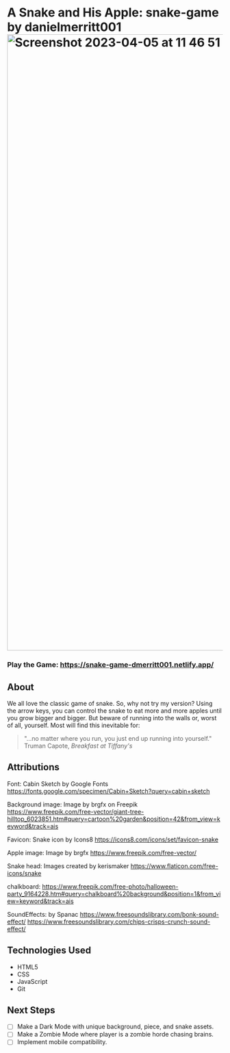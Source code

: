 # A Snake and His Apple: snake-game by danielmerritt001 <img width="1440" alt="Screenshot 2023-04-05 at 11 46 51 AM" src="https://user-images.githubusercontent.com/121991938/230158267-aeb7fe00-196c-4f40-b390-61c1d39dde10.png">
### Play the Game: https://snake-game-dmerritt001.netlify.app/
## About
We all love the classic game of snake. So, why not try my version? Using the arrow keys, you can control the snake to eat more and more apples until you grow bigger and bigger.
But beware of running into the walls or, worst of all, yourself. Most will find this inevitable for:
>"...no matter where you run, you just end up running into yourself." Truman Capote, *Breakfast at Tiffany's* 
## Attributions
Font:
Cabin Sketch by Google Fonts
https://fonts.google.com/specimen/Cabin+Sketch?query=cabin+sketch

Background image:
Image by brgfx</a> on Freepik
https://www.freepik.com/free-vector/giant-tree-hilltop_6023851.htm#query=cartoon%20garden&position=42&from_view=keyword&track=ais

Favicon:
Snake icon by Icons8
https://icons8.com/icons/set/favicon-snake

Apple image:
Image by brgfx
https://www.freepik.com/free-vector/

Snake head:
Images created by kerismaker
https://www.flaticon.com/free-icons/snake

chalkboard:
https://www.freepik.com/free-photo/halloween-party_9164228.htm#query=chalkboard%20background&position=1&from_view=keyword&track=ais

SoundEffects:
by Spanac
https://www.freesoundslibrary.com/bonk-sound-effect/
https://www.freesoundslibrary.com/chips-crisps-crunch-sound-effect/

## Technologies Used
- HTML5
- CSS
- JavaScript
- Git

## Next Steps
- [ ] Make a Dark Mode with unique background, piece, and snake assets.
- [ ] Make a Zombie Mode where player is a zombie horde chasing brains.
- [ ] Implement mobile compatibility.
